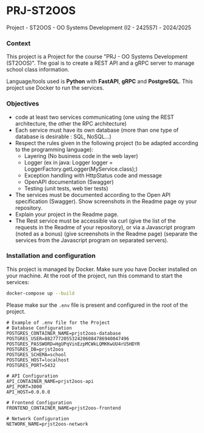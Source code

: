 # PRJ-ST2OOS
Project - ST2OOS - OO Systems Development (I2 - 2425S7) - 2024/2025

### Context

This project is a Project for the course "PRJ - OO Systems Development (ST2OOS)". The goal is to create a REST API and a gRPC server to manage school class information.

Language/tools used is **Python** with **FastAPI**, **gRPC** and **PostgreSQL**.
This project use Docker to run the services.

### Objectives

- code at least two services communicating (one using the REST architecture, the
other the RPC architecture)
- Each service must have its own database (more than one type of database is
desirable : SQL, NoSQL…)
- Respect the rules given in the following project (to be adapted according to the
programming language):
  - Layering (No business code in the web layer)
  - Logger (ex in java: Logger logger = LoggerFactory.getLogger(MyService.class);)
  - Exception handling with HttpStatus code and message
  - OpenAPI documentation (Swagger)
  - Testing (unit tests, web tier tests)
- The services must be documented according to the Open API specification
(Swagger). Show screenshots in the Readme page oy your repository.
- Explain your project in the Readme page.
- The Rest service must be accessible via curl (give the list of the requests in the
Readme of your repository), or via a Javascript program (noted as a bonus) (give
screenshots in the Readme page) (separate the services from the Javascript
program on separated servers).

### Installation and configuration

This project is managed by Docker. Make sure you have Docker installed on your machine.
At the root of the project, run this command to start the services:
```bash
docker-compose up --build
```

Please make sur the `.env` file is present and configured in the root of the project.
```dotenv
# Example of .env file for the Project
# Database Configuration
POSTGRES_CONTAINER_NAME=prjst2oos-database
POSTGRES_USER=8827772055324206084786940047496
POSTGRES_PASSWORD=HgUPqVinEzpMCWkLQMKKwUU4rU5HDYR
POSTGRES_DB=prjst2oos
POSTGRES_SCHEMA=school
POSTGRES_HOST=localhost
POSTGRES_PORT=5432

# API Configuration
API_CONTAINER_NAME=prjst2oos-api
API_PORT=3000
API_HOST=0.0.0.0

# Frontend Configuration
FRONTEND_CONTAINER_NAME=prjst2oos-frontend

# Network Configuration
NETWORK_NAME=prjst2oos-network
```

